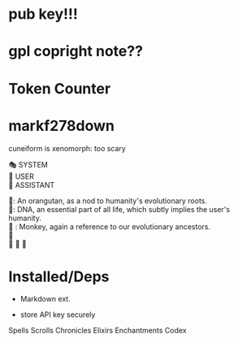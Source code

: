 ﻿# pub key!!!

# gpl copright note??

# Token Counter

# markf278down
cuneiform is xenomorph: too scary

🎭 SYSTEM  
🦠 USER   
🤖 ASSISTANT  
  
🦧: An orangutan, as a nod to humanity's evolutionary roots.  
🧬: DNA, an essential part of all life, which subtly implies the user's humanity.  
 🐒 : Monkey, again a reference to our evolutionary ancestors.  
 🧍   
 👤
 🧠
 🚶

# Installed/Deps
- Markdown ext.

- store API key securely

Spells
Scrolls
Chronicles
Elixirs
Enchantments
Codex

